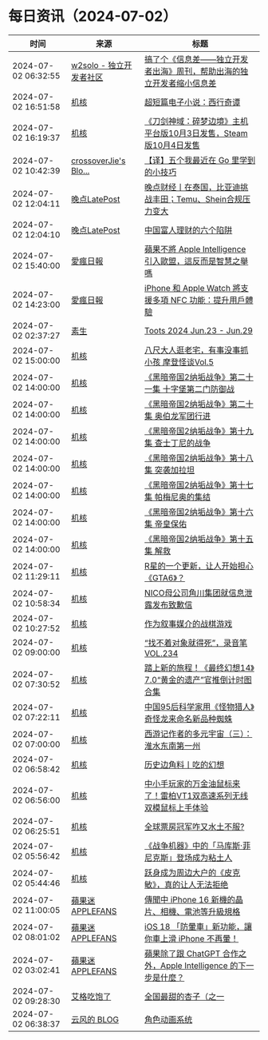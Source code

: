 ﻿# 每日资讯（2024-07-02）

|时间|来源|标题|
|---|---|---|
|2024-07-02 06:32:55|[w2solo - 独立开发者社区](https://w2solo.com/topics/feed)|[搞了个《信息差——独立开发者出海》周刊，帮助出海的独立开发者缩小信息差](https://w2solo.com/topics/4737)|
|2024-07-02 16:51:58|[机核](https://www.gcores.com/rss)|[超短篇电子小说：西行奇谭](https://www.gcores.com/articles/184383)|
|2024-07-02 16:19:37|[机核](https://www.gcores.com/rss)|[《刀剑神域：碎梦边境》主机平台版10月3日发售，Steam版10月4日发售](https://www.gcores.com/articles/184382)|
|2024-07-02 10:42:39|[crossoverJie's Blo...](https://crossoverjie.top/atom.xml)|[【译】五个我最近在 Go 里学到的小技巧](http://crossoverjie.top/2024/07/02/ob/go-5-tips/)|
|2024-07-02 12:04:11|[晚点LatePost](https://feedpress.me/wx-postlate)|[​晚点财经丨在泰国，比亚迪挑战丰田；Temu、Shein合规压力变大](http://mp.weixin.qq.com/s?__biz=MzU3Mjk1OTQ0Ng%3D%3D&mid=2247517711&idx=2&sn=9db2ce32019327cfc181beb375bd602a)|
|2024-07-02 12:04:10|[晚点LatePost](https://feedpress.me/wx-postlate)|[中国富人理财的六个陷阱](http://mp.weixin.qq.com/s?__biz=MzU3Mjk1OTQ0Ng%3D%3D&mid=2247517711&idx=1&sn=65bebe4d53d103cb70ff96479179c85e)|
|2024-07-02 15:40:00|[愛瘋日報](http://www.iphonetaiwan.org/feeds/posts/default)|[蘋果不將 Apple Intelligence 引入歐盟，這反而是智慧之舉嗎](https://www.iphonetaiwan.org/2024/07/apple-eu-ai-decision-reaction.html)|
|2024-07-02 14:23:00|[愛瘋日報](http://www.iphonetaiwan.org/feeds/posts/default)|[iPhone 和 Apple Watch 將支援多項 NFC 功能：提升用戶體驗](https://www.iphonetaiwan.org/2024/07/iphone-apple-watch-nfc-multi-function.html)|
|2024-07-02 02:37:27|[素生](http://z.arlmy.me/atom.xml)|[Toots 2024 Jun.23 - Jun.29](http://z.arlmy.me/posts/MastodonArchives/2024/MastodonTootsArchives_20240629/)|
|2024-07-02 15:00:00|[机核](https://www.gcores.com/rss)|[八尺大人逛老宅，有事没事抓小孩 摩登怪谈Vol.5](https://www.gcores.com/radios/184277)|
|2024-07-02 14:00:00|[机核](https://www.gcores.com/rss)|[《黑暗帝国2纳垢战争》第二十一集 十字堡第二门防御战](https://www.gcores.com/radios/183913)|
|2024-07-02 14:00:00|[机核](https://www.gcores.com/rss)|[《黑暗帝国2纳垢战争》第二十集 奥伯龙军团行进](https://www.gcores.com/radios/183912)|
|2024-07-02 14:00:00|[机核](https://www.gcores.com/rss)|[《黑暗帝国2纳垢战争》第十九集 查士丁尼的战争](https://www.gcores.com/radios/183911)|
|2024-07-02 14:00:00|[机核](https://www.gcores.com/rss)|[《黑暗帝国2纳垢战争》第十八集 突袭加拉坦](https://www.gcores.com/radios/183909)|
|2024-07-02 14:00:00|[机核](https://www.gcores.com/rss)|[《黑暗帝国2纳垢战争》第十七集 帕梅尼奥的集结](https://www.gcores.com/radios/183908)|
|2024-07-02 14:00:00|[机核](https://www.gcores.com/rss)|[《黑暗帝国2纳垢战争》第十六集 帝皇保佑](https://www.gcores.com/radios/183907)|
|2024-07-02 14:00:00|[机核](https://www.gcores.com/rss)|[《黑暗帝国2纳垢战争》第十五集 解救](https://www.gcores.com/radios/183906)|
|2024-07-02 11:29:11|[机核](https://www.gcores.com/rss)|[R星的一个更新，让人开始担心《GTA6》？](https://www.gcores.com/articles/184377)|
|2024-07-02 10:58:34|[机核](https://www.gcores.com/rss)|[NICO母公司角川集团就信息泄露发布致歉信](https://www.gcores.com/articles/184374)|
|2024-07-02 10:27:52|[机核](https://www.gcores.com/rss)|[作为叙事媒介的战棋游戏](https://www.gcores.com/articles/184373)|
|2024-07-02 09:00:00|[机核](https://www.gcores.com/rss)|[“找不着对象就得死”，录音笔 VOL.234](https://www.gcores.com/radios/184367)|
|2024-07-02 07:30:52|[机核](https://www.gcores.com/rss)|[踏上新的旅程！《最终幻想14》7.0“黄金的遗产”官推倒计时图合集](https://www.gcores.com/articles/184355)|
|2024-07-02 07:22:11|[机核](https://www.gcores.com/rss)|[中国95后科学家用《怪物猎人》奇怪龙来命名新品种蜘蛛](https://www.gcores.com/articles/184365)|
|2024-07-02 07:00:00|[机核](https://www.gcores.com/rss)|[西游记作者的多元宇宙（三）：淮水东南第一州](https://www.gcores.com/articles/184335)|
|2024-07-02 06:58:42|[机核](https://www.gcores.com/rss)|[历史边角料丨吃的幻想](https://www.gcores.com/articles/184358)|
|2024-07-02 06:56:00|[机核](https://www.gcores.com/rss)|[中小手玩家的万金油鼠标来了！雷柏VT1双高速系列无线双模鼠标上手体验](https://www.gcores.com/articles/184090)|
|2024-07-02 06:25:51|[机核](https://www.gcores.com/rss)|[全球票房冠军咋又水土不服?](https://www.gcores.com/videos/184357)|
|2024-07-02 05:56:42|[机核](https://www.gcores.com/rss)|[《战争机器》中的「马库斯·菲尼克斯」登场成为粘土人](https://www.gcores.com/articles/184356)|
|2024-07-02 05:44:46|[机核](https://www.gcores.com/rss)|[跃身成为周边大户的《皮克敏》，真的让人无法拒绝](https://www.gcores.com/articles/184354)|
|2024-07-02 11:00:05|[蘋果迷 APPLEFANS](https://applefans.today/feed/)|[傳聞中 iPhone 16 新機的晶片、相機、電池等升級規格](https://applefans.today/2024-07-iphone-16-chip-battery-rumors/)|
|2024-07-02 08:01:02|[蘋果迷 APPLEFANS](https://applefans.today/feed/)|[iOS 18 「防暈車」新功能，讓你車上滑 iPhone 不再暈！](https://applefans.today/2024-ios-18-iphone-vehicle-motion-cues/)|
|2024-07-02 03:02:41|[蘋果迷 APPLEFANS](https://applefans.today/feed/)|[蘋果除了跟 ChatGPT 合作之外，Apple Intelligence 的下一步是什麼？](https://applefans.today/2024-07-apple-intelligence-features-rumors/)|
|2024-07-02 09:28:30|[艾格吃饱了](https://feedpress.me/wx-aigechibaole)|[全国最甜的杏子（之一](http://mp.weixin.qq.com/s?__biz=MjM5NTYxODQyMA%3D%3D&mid=2653455516&idx=1&sn=2934780e191e58d9e539397240391a17)|
|2024-07-02 06:38:37|[云风的 BLOG](http://blog.codingnow.com/atom.xml)|[角色动画系统](https://blog.codingnow.com/2024/07/avatar_animation.html)|

